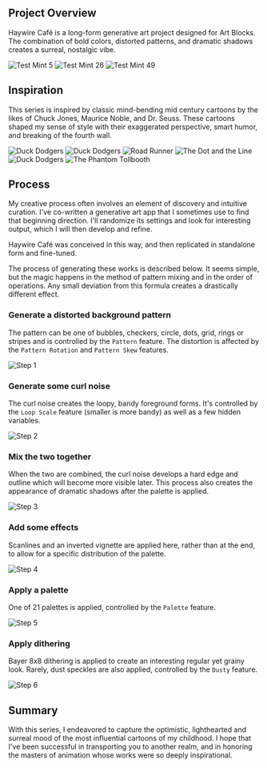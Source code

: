 
## Project Overview
Haywire Café is a long-form generative art project designed for Art Blocks. The combination of bold colors, distorted patterns, and dramatic shadows creates a surreal, nostalgic vibe.  

![Test Mint 5](./images/test5.png)
![Test Mint 26](./images/test26.png)
![Test Mint 49](./images/test49.png)

## Inspiration
This series is inspired by classic mind-bending mid century cartoons by the likes of Chuck Jones, Maurice Noble, and Dr. Seuss. These cartoons shaped my sense of style with their exaggerated perspective, smart humor, and breaking of the fourth wall.

![Duck Dodgers](./images/inspiration/9c8087b79ac0946d9e678c36021ac64b.png)
![Duck Dodgers](./images/inspiration/bceee32a3de89184613aa226334a32ec--warner-brothers-warner-bros.jpg)
![Road Runner](./images/inspiration/mauricenoblebackground.jpg) 
![The Dot and the Line](./images/inspiration/The_dot_and_the_line.jpg) 
![Duck Dodgers](./images/inspiration/tumblr_08d3548ae6d7ba5541effe68d9e427f4_674a518c_540.jpg)
![The Phantom Tollbooth](./images/inspiration/tumblr_oxf2keO01U1rsovmko1_r1_1280.jpg)

## Process
My creative process often involves an element of discovery and intuitive curation. I've co-written a generative art app that I sometimes use to find that beginning direction. I'll randomize its settings and look for interesting output, which I will then develop and refine.  

Haywire Café was conceived in this way, and then replicated in standalone form and fine-tuned.  

The process of generating these works is described below. It seems simple, but the magic happens in the method of pattern mixing and in the order of operations. Any small deviation from this formula creates a drastically different effect.  

### Generate a distorted background pattern  

The pattern can be one of bubbles, checkers, circle, dots, grid, rings or stripes and is controlled by the `Pattern` feature. The distortion is affected by the `Pattern Rotation` and `Pattern Skew` features.

![Step 1](./images/process/1-pattern.png)

### Generate some curl noise  

The curl noise creates the loopy, bandy foreground forms. It's controlled by the `Loop Scale` feature (smaller is more bandy) as well as a few hidden variables.

![Step 2](./images/process/2-curlnoise.png)

### Mix the two together  

When the two are combined, the curl noise develops a hard edge and outline which will become more visible later. This process also creates the appearance of dramatic shadows after the palette is applied.

![Step 3](./images/process/3-mix.png)

### Add some effects 

Scanlines and an inverted vignette are applied here, rather than at the end, to allow for a specific distribution of the palette.

![Step 4](./images/process/4-scanlinesvignette.png)

### Apply a palette  

One of 21 palettes is applied, controlled by the `Palette` feature. 

![Step 5](./images/process/5-palette.png)

### Apply dithering  

Bayer 8x8 dithering is applied to create an interesting regular yet grainy look. Rarely, dust speckles are also applied, controlled by the `Dusty` feature.

![Step 6](./images/process/6-dither.png)

## Summary
With this series, I endeavored to capture the optimistic, lighthearted and surreal mood of the most influential cartoons of my childhood. I hope that I've been successful in transporting you to another realm, and in honoring the masters of animation whose works were so deeply inspirational.